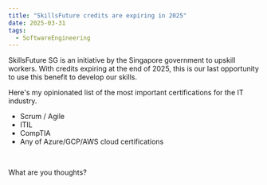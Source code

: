 ```yaml
---
title: "SkillsFuture credits are expiring in 2025"
date: 2025-03-31
tags:
  - SoftwareEngineering
---
```

SkillsFuture SG is an initiative by the Singapore government to upskill workers.
With credits expiring at the end of 2025, this is our last opportunity to use this benefit to develop our skills.

Here's my opinionated list of the most important certifications for the IT industry.
- Scrum / Agile
- ITIL
- CompTIA
- Any of Azure/GCP/AWS cloud certifications

<br>

What are you thoughts?